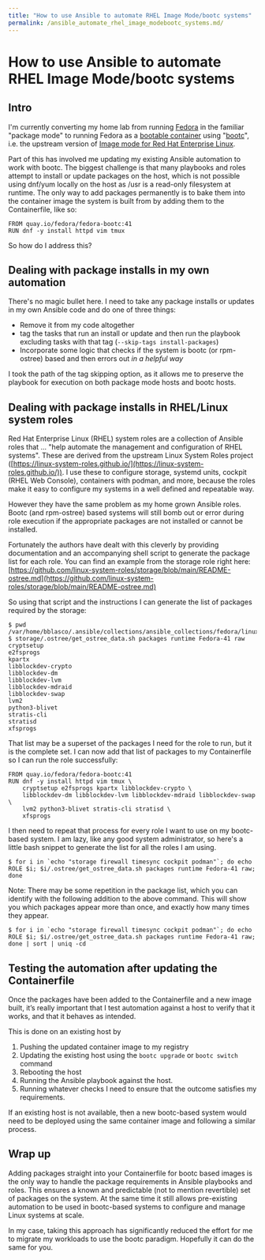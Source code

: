 ```yaml
---
title: "How to use Ansible to automate RHEL Image Mode/bootc systems"
permalink: /ansible_automate_rhel_image_modebootc_systems.md/
---
```


# How to use Ansible to automate RHEL Image Mode/bootc systems

## Intro

I'm currently converting my home lab from running [Fedora](https://fedoraproject.org/) in the familiar "package mode" to running Fedora as a [bootable container](https://docs.fedoraproject.org/en-US/bootc/) using "[bootc](https://github.com/containers/bootc)", i.e. the upstream version of [Image mode for Red Hat Enterprise Linux](https://www.redhat.com/en/technologies/linux-platforms/enterprise-linux/image-mode).

Part of this has involved me updating my existing Ansible automation to work with bootc. The biggest challenge is that many playbooks and roles attempt to install or update packages on the host, which is not possible using dnf/yum locally on the host as /usr is a read-only filesystem at runtime. The only way to add packages permanently is to bake them into the container image the system is built from by adding them to the Containerfile, like so:

```
FROM quay.io/fedora/fedora-bootc:41
RUN dnf -y install httpd vim tmux
```

So how do I address this?

## Dealing with package installs in my own automation

There's no magic bullet here. I need to take any package installs or updates in my own Ansible code and do one of three things:

- Remove it from my code altogether  
- tag the tasks that run an install or update and then run the playbook excluding tasks with that tag (`--skip-tags install-packages`)  
- Incorporate some logic that checks if the system is bootc (or rpm-ostree) based and then errors out *in a helpful way*

I took the path of the tag skipping option, as it allows me to preserve the playbook for execution on both package mode hosts and bootc hosts.

## Dealing with package installs in RHEL/Linux system roles

Red Hat Enterprise Linux (RHEL) system roles are a collection of Ansible roles that ... "help automate the management and configuration of RHEL systems". These are derived from the upstream Linux System Roles project ([https://linux-system-roles.github.io/](https://linux-system-roles.github.io/)). I use these to configure storage, systemd units, cockpit (RHEL Web Console), containers with podman, and more, because the roles make it easy to configure my systems in a well defined and repeatable way.

However they have the same problem as my home grown Ansible roles. Bootc (and rpm-ostree) based systems will still bomb out or error during role execution if the appropriate packages are not installed or cannot be installed.

Fortunately the authors have dealt with this cleverly by providing documentation and an accompanying shell script to generate the package list for each role. You can find an example from the storage role right here: [https://github.com/linux-system-roles/storage/blob/main/README-ostree.md](https://github.com/linux-system-roles/storage/blob/main/README-ostree.md)

So using that script and the instructions I can generate the list of packages required by the storage:

```
$ pwd
/var/home/bblasco/.ansible/collections/ansible_collections/fedora/linux_system_roles/roles
$ storage/.ostree/get_ostree_data.sh packages runtime Fedora-41 raw
cryptsetup
e2fsprogs
kpartx
libblockdev-crypto
libblockdev-dm
libblockdev-lvm
libblockdev-mdraid
libblockdev-swap
lvm2
python3-blivet
stratis-cli
stratisd
xfsprogs
```

That list may be a superset of the packages I need for the role to run, but it is the complete set. I can now add that list of packages to my Containerfile so I can run the role successfully:

```
FROM quay.io/fedora/fedora-bootc:41
RUN dnf -y install httpd vim tmux \
    cryptsetup e2fsprogs kpartx libblockdev-crypto \
    libblockdev-dm libblockdev-lvm libblockdev-mdraid libblockdev-swap \
    lvm2 python3-blivet stratis-cli stratisd \
    xfsprogs
```

I then need to repeat that process for every role I want to use on my bootc-based system. I am lazy, like any good system administrator, so here's a little bash snippet to generate the list for all the roles I am using.

```
$ for i in `echo "storage firewall timesync cockpit podman"`; do echo ROLE $i; $i/.ostree/get_ostree_data.sh packages runtime Fedora-41 raw; done
```

Note: There may be some repetition in the package list, which you can identify with the following addition to the above command. This will show you which packages appear more than once, and exactly how many times they appear.

```
$ for i in `echo "storage firewall timesync cockpit podman"`; do echo ROLE $i; $i/.ostree/get_ostree_data.sh packages runtime Fedora-41 raw; done | sort | uniq -cd
```

## Testing the automation after updating the Containerfile

Once the packages have been added to the Containerfile and a new image built, it’s really important that I test automation against a host to verify that it works, and that it behaves as intended.

This is done on an existing host by 

1. Pushing the updated container image to my registry  
2. Updating the existing host using the `bootc upgrade` or `bootc switch` command  
3. Rebooting the host  
4. Running the Ansible playbook against the host.    
5. Running whatever checks I need to ensure that the outcome satisfies my requirements.

If an existing host is not available, then a new bootc-based system would need to be deployed using the same container image and following a similar process.

## Wrap up

Adding packages straight into your Containerfile for bootc based images is the only way to handle the package requirements in Ansible playbooks and roles. This ensures a known and predictable (not to mention revertible) set of packages on the system. At the same time it still allows pre-existing automation to be used in bootc-based systems to configure and manage Linux systems at scale.

In my case, taking this approach has significantly reduced the effort for me to migrate my workloads to use the bootc paradigm. Hopefully it can do the same for you.
